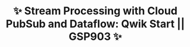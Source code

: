 <h1 align="center">
✨ Stream Processing with Cloud PubSub and Dataflow: Qwik Start || GSP903 ✨
</h1>
